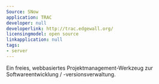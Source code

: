 ```yaml
---
Source: SNow
application: TRAC
developer: null
developerlink: http://trac.edgewall.org/
licensingmodel: open source
linkapplication: null
tags:
- server
---
```

Ein freies, webbasiertes Projektmanagement-Werkzeug zur Softwareentwicklung / -versionsverwaltung.
